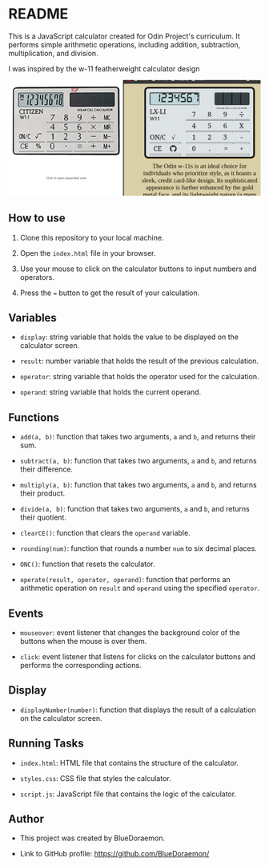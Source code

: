 <h1>README</h1>
<p>This is a JavaScript calculator created for Odin Project's curriculum. It performs simple arithmetic operations, including addition, subtraction, multiplication, and division.</p>
<p> I was inspired by the w-11 featherweight calculator design </p>

<img src=./Screenshot.png>
<h2>How to use</h2>
<ol>
<li>
<p>Clone this repository to your local machine.</p>
</li>
<li>
<p>Open the <code>index.html</code> file in your browser.</p>
</li>
<li>
<p>Use your mouse to click on the calculator buttons to input numbers and operators.</p>
</li>
<li>
<p>Press the <code>=</code> button to get the result of your calculation.</p>
</li>
</ol>
<h2>Variables</h2>
<ul>
<li>
<p><code>display</code>: string variable that holds the value to be displayed on the calculator screen.</p>
</li>
<li>
<p><code>result</code>: number variable that holds the result of the previous calculation.</p>
</li>
<li>
<p><code>operator</code>: string variable that holds the operator used for the calculation.</p>
</li>
<li>
<p><code>operand</code>: string variable that holds the current operand.</p>
</li>
</ul>
<h2>Functions</h2>
<ul>
<li>
<p><code>add(a, b)</code>: function that takes two arguments, <code>a</code> and <code>b</code>, and returns their sum.</p>
</li>
<li>
<p><code>subtract(a, b)</code>: function that takes two arguments, <code>a</code> and <code>b</code>, and returns their difference.</p>
</li>
<li>
<p><code>multiply(a, b)</code>: function that takes two arguments, <code>a</code> and <code>b</code>, and returns their product.</p>
</li>
<li>
<p><code>divide(a, b)</code>: function that takes two arguments, <code>a</code> and <code>b</code>, and returns their quotient.</p>
</li>
<li>
<p><code>clearCE()</code>: function that clears the <code>operand</code> variable.</p>
</li>
<li>
<p><code>rounding(num)</code>: function that rounds a number <code>num</code> to six decimal places.</p>
</li>
<li>
<p><code>ONC()</code>: function that resets the calculator.</p>
</li>
<li>
<p><code>operate(result, operator, operand)</code>: function that performs an arithmetic operation on <code>result</code> and <code>operand</code> using the specified <code>operator</code>.</p>
</li>
</ul>
<h2>Events</h2>
<ul>
<li>
<p><code>mouseover</code>: event listener that changes the background color of the buttons when the mouse is over them.</p>
</li>
<li>
<p><code>click</code>: event listener that listens for clicks on the calculator buttons and performs the corresponding actions.</p>
</li>
</ul>
<h2>Display</h2>
<ul>
<li><code>displayNumber(number)</code>: function that displays the result of a calculation on the calculator screen.</li>
</ul>
<h2>Running Tasks</h2>
<ul>
<li>
<p><code>index.html</code>: HTML file that contains the structure of the calculator.</p>
</li>
<li>
<p><code>styles.css</code>: CSS file that styles the calculator.</p>
</li>
<li>
<p><code>script.js</code>: JavaScript file that contains the logic of the calculator.</p>
</li>
</ul>
<h2>Author</h2>
<ul>
<li>
<p>This project was created by BlueDoraemon.</p>
</li>
<li>
<p>Link to GitHub profile: <a href="https://github.com/BlueDoraemon/">https://github.com/BlueDoraemon/</a></p>
</li>
</ul>
